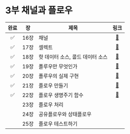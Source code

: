 # 3부 채널과 플로우

| 완료 |  장  | 제목                  |                                      링크                                       |
|:--:|:---:|---------------------|:-----------------------------------------------------------------------------:|
| ✅  | 16장 | 채널                  | [📜](https://github.com/ppeper/Kotlin-Coroutines/tree/main/docs/chapter3/16장) |
| ✅  | 17장 | 셀렉트                 | [📜](https://github.com/ppeper/Kotlin-Coroutines/tree/main/docs/chapter3/17장) |
| ✅  | 18장 | 핫 데이터 소스, 콜드 데이터 소스 | [📜](https://github.com/ppeper/Kotlin-Coroutines/tree/main/docs/chapter3/18장) |
| ✅  | 19장 | 폴루우만 무엇인가           | [📜](https://github.com/ppeper/Kotlin-Coroutines/tree/main/docs/chapter3/19장) |
| ✅  | 20장 | 폴루우의 실제 구현          | [📜](https://github.com/ppeper/Kotlin-Coroutines/tree/main/docs/chapter3/20장) |
| ✅  | 21장 | 플로우 만들기             | [📜](https://github.com/ppeper/Kotlin-Coroutines/tree/main/docs/chapter3/21장) |
| ✅  | 22장 | 플로우 생명주기 함수         | [📜](https://github.com/ppeper/Kotlin-Coroutines/tree/main/docs/chapter3/22장) |
|    | 23장 | 플로우 처리              |                                                                               |
|    | 24장 | 공유플로우와 상태플로우        |                                                                               |
|    | 25장 | 플로우 테스트하기           |                                                                               |
